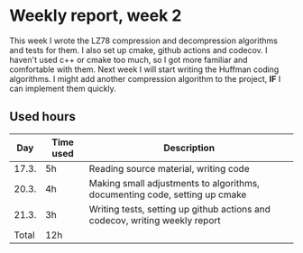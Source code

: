 # Weekly report, week 2

This week I wrote the LZ78 compression and decompression algorithms and tests for them. 
I also set up cmake, github actions and codecov.
I haven't used c++ or cmake too much, so I got more familiar and comfortable with them.
Next week I will start writing the Huffman coding algorithms. 
I might add another compression algorithm to the project, **IF** I can implement them quickly.

## Used hours

| Day | Time used | Description |
| ----- | ------------- | ------ |
| 17.3.  | 5h            | Reading source material, writing code |
| 20.3.  | 4h            | Making small adjustments to algorithms, documenting code, setting up cmake |
| 21.3.  | 3h            | Writing tests, setting up github actions and codecov, writing weekly report |
| Total | 12h         |        |